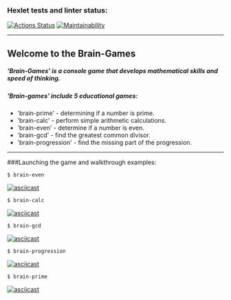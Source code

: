 ### Hexlet tests and linter status:
[![Actions Status](https://github.com/VladimirMastepanov/frontend-project-44/actions/workflows/hexlet-check.yml/badge.svg)](https://github.com/VladimirMastepanov/frontend-project-44/actions)
[![Maintainability](https://api.codeclimate.com/v1/badges/fb6ca09343f6ffebe1ec/maintainability)](https://codeclimate.com/github/VladimirMastepanov/frontend-project-44/maintainability)
___

## Welcome to the Brain-Games


##### 'Brain-Games' is a console game that develops mathematical skills and speed of thinking.

##### 'Brain-games' include 5 educational games:
* 'brain-prime' - determining if a number is prime.
* 'brain-calc' - perform simple arithmetic calculations.
* 'brain-even' - determine if a number is even.
* 'brain-gcd' - find the greatest common divisor.
* 'brain-progression' - find the missing part of the progression.

___

###Launching the game and walkthrough examples:


    $ brain-even

[![asciicast](https://asciinema.org/a/uPgpSmM8O9OT3TlTavyTefquL.svg)](https://asciinema.org/a/uPgpSmM8O9OT3TlTavyTefquL)

    $ brain-calc

[![asciicast](https://asciinema.org/a/T0Mkn6u5BtZSxeTWJMnSoADxA.svg)](https://asciinema.org/a/T0Mkn6u5BtZSxeTWJMnSoADxA)

    $ brain-gcd

[![asciicast](https://asciinema.org/a/b48gyTXphHIjWRT2dPadlIdkN.svg)](https://asciinema.org/a/b48gyTXphHIjWRT2dPadlIdkN)

    $ brain-progression

[![asciicast](https://asciinema.org/a/ig2rQVg0Ly4jnXhX4OtyMpt1f.svg)](https://asciinema.org/a/ig2rQVg0Ly4jnXhX4OtyMpt1f)

    $ brain-prime

[![asciicast](https://asciinema.org/a/ZIiOTvSjoXbJxZfw7B97So4BV.svg)](https://asciinema.org/a/ZIiOTvSjoXbJxZfw7B97So4BV)
